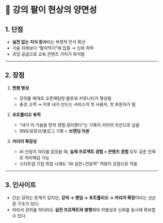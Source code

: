 # 📌 강의 팔이 현상의 양면성

## 1. 단점
- **실전 없는 지식 장사**라는 부정적 인식 확산  
- 기술 자체보다 “팔아먹기”에 집중 → 신뢰 하락  
- 과잉 공급으로 교육 콘텐츠 가치가 희석됨  

---

## 2. 장점
1. **찐팬 형성**
   - 강의를 매개로 오픈채팅방·팔로워 커뮤니티가 형성됨
   - 충성 고객 → 이후 내가 만드는 서비스의 첫 사용자, 첫 후원자가 됨  

2. **포트폴리오 축적**
   - “내가 이 기술을 먼저 경험·정리했다”는 기록이 커리어 자산으로 남음  
   - SNS/유튜브/블로그 기록 = **브랜딩 자본**

3. **커리어 확장성**
   - AI 산업이 자리를 잡았을 때, **실제 프로젝트 경험 + 콘텐츠 경험** 모두 갖춘 인재로 자리매김 가능  
   - 스타트업·기업 취업 시에도 “AI 실전+전달력” 역량이 강점으로 작용  

---

## 3. 인사이트
- 단순 강의는 한계가 있지만, **강의 → 팬덤 → 포트폴리오 → 커리어 확장**이라는 선순환 구조가 있다.  
- 따라서 강의를 하더라도 **실전 프로젝트와 병행**해야 차별성과 신뢰를 동시에 확보할 수 있다.  
